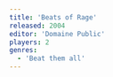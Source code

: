 ```yaml
---
title: 'Beats of Rage'
released: 2004
editor: 'Domaine Public'
players: 2
genres:
  - 'Beat them all'
---
```

